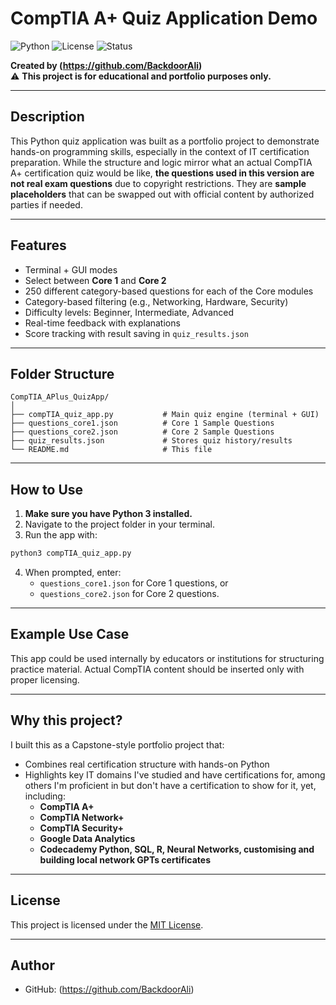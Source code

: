 # CompTIA A+ Quiz Application Demo

![Python](https://img.shields.io/badge/Python-3.9%2B-blue.svg)
![License](https://img.shields.io/badge/License-MIT-yellow.svg)
![Status](https://img.shields.io/badge/status-active-brightgreen.svg)

**Created by (https://github.com/BackdoorAli)**  
⚠️ **This project is for educational and portfolio purposes only.**

---

## Description

This Python quiz application was built as a portfolio project to demonstrate hands-on programming skills, especially in the context of IT certification preparation. While the structure and logic mirror what an actual CompTIA A+ certification quiz would be like, **the questions used in this version are not real exam questions** due to copyright restrictions. They are **sample placeholders** that can be swapped out with official content by authorized parties if needed.

---

## Features

- Terminal + GUI modes
- Select between **Core 1** and **Core 2**
- 250 different category-based questions for each of the Core modules
- Category-based filtering (e.g., Networking, Hardware, Security)
- Difficulty levels: Beginner, Intermediate, Advanced
- Real-time feedback with explanations
- Score tracking with result saving in `quiz_results.json`

---

## Folder Structure

```
CompTIA_APlus_QuizApp/
│
├── compTIA_quiz_app.py           # Main quiz engine (terminal + GUI)
├── questions_core1.json          # Core 1 Sample Questions
├── questions_core2.json          # Core 2 Sample Questions
├── quiz_results.json             # Stores quiz history/results
└── README.md                     # This file
```

---

## How to Use

1. **Make sure you have Python 3 installed.**
2. Navigate to the project folder in your terminal.
3. Run the app with:

```bash
python3 compTIA_quiz_app.py
```

4. When prompted, enter:
   - `questions_core1.json` for Core 1 questions, or
   - `questions_core2.json` for Core 2 questions.

---

## Example Use Case

This app could be used internally by educators or institutions for structuring practice material. Actual CompTIA content should be inserted only with proper licensing.

---

## Why this project?

I built this as a Capstone-style portfolio project that:
- Combines real certification structure with hands-on Python
- Highlights key IT domains I've studied and have certifications for, among others I'm proficient in but don't have a certification to show for it, yet, including:
  - **CompTIA A+**
  - **CompTIA Network+**
  - **CompTIA Security+**
  - **Google Data Analytics**
  - **Codecademy Python, SQL, R, Neural Networks, customising and building local network GPTs certificates**

---

## License

This project is licensed under the [MIT License](LICENSE).

---

## Author

- GitHub: (https://github.com/BackdoorAli)
